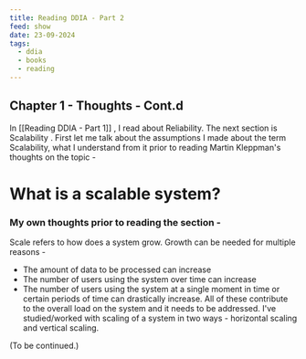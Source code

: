 ```yaml
---
title: Reading DDIA - Part 2
feed: show
date: 23-09-2024
tags:
  - ddia
  - books
  - reading
---
```

## Chapter 1 - Thoughts - Cont.d 

In [[Reading DDIA - Part 1]] , I read about Reliability. The next section is Scalability . 
First let me talk about the assumptions I made about the term Scalability, what I understand from it prior to reading Martin Kleppman's thoughts on the topic - 

# What is a scalable system?


### My own thoughts prior to reading the section - 

Scale refers to how does a system grow. Growth can be needed for multiple reasons - 
- The amount of data to be processed can increase
- The number of users using the system over time can increase
- The number of users using the system at a single moment in time or certain periods of time can drastically increase. 
All of these contribute to the overall load on the system and it needs to be addressed. 
I've studied/worked with scaling of a system in two ways - horizontal scaling and vertical scaling. 

(To be continued.)